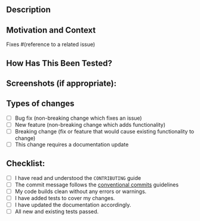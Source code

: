 <!--- Thank you for your contribution to the oseille.css repo. -->
<!--- Provide a general summary of your changes and which issue is fixed in the Title above -->

## Description
<!--- Describe your changes in detail -->

## Motivation and Context
<!--- Why is this change required? What problem does it solve? -->
<!--- If it fixes an open issue, please link to the issue here. -->
Fixes #(reference to a related issue)

## How Has This Been Tested?
<!--- Please describe in detail how you tested your changes. -->
<!--- Include details of your testing environment, and the tests you ran to -->
<!--- see how your change affects other areas of the code, etc. -->

## Screenshots (if appropriate):

## Types of changes
<!--- What types of changes does your code introduce? Put an `x` in all the boxes that apply: -->
- [ ] Bug fix (non-breaking change which fixes an issue)
- [ ] New feature (non-breaking change which adds functionality)
- [ ] Breaking change (fix or feature that would cause existing functionality to change)
- [ ] This change requires a documentation update

## Checklist:
<!--- Go over all the following points, and put an `x` in all the boxes that apply. -->
<!--- If you're unsure about any of these, don't hesitate to ask. We're here to help! -->
- [ ] I have read and understood the `CONTRIBUTING` guide
- [ ] The commit message follows the [conventional commits][cc] guidelines
- [ ] My code builds clean without any errors or warnings.
- [ ] I have added tests to cover my changes.
- [ ] I have updated the documentation accordingly.
- [ ] All new and existing tests passed.

[cc]: https://www.conventionalcommits.org/en/v1.0.0/#summary
